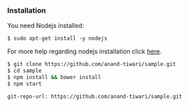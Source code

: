 ### Installation
You need Nodejs installed:

`$ sudo apt-get install -y nodejs`

For more help regarding nodejs installation click [here](https://nodejs.org/en/download/package-manager/).
```sh
$ git clone https://github.com/anand-tiwari/sample.git
$ cd sample
$ npm install && bower install
$ npm start
```

`git-repo-url: https://github.com/anand-tiwari/sample.git` 